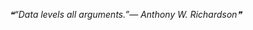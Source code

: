 <!--STARTS_HERE_QUOTE_README-->
<i>❝“Data levels all arguments.”— Anthony W. Richardson❞</i>
<!--ENDS_HERE_QUOTE_README-->
